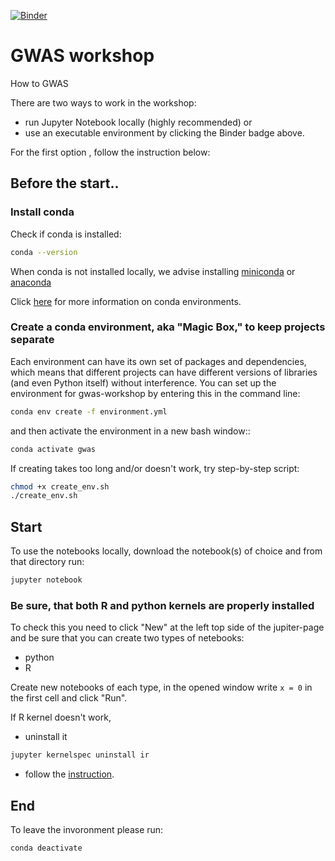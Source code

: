 [![Binder](https://mybinder.org/badge_logo.svg)](https://mybinder.org/v2/gh/picla/GWAS_workshop_CK/master)

# GWAS workshop
How to GWAS

There are two ways to work in the workshop: 
  - run Jupyter Notebook locally (highly recommended) or 
  - use an executable environment by clicking the Binder badge above.

For the first option , follow the instruction below:

## Before the start..

### Install conda

Check if conda is installed:

```bash
conda --version
```

When conda is not installed locally, we advise installing [miniconda](https://docs.conda.io/projects/miniconda/en/latest/) or [anaconda](https://www.anaconda.com/distribution/) 

Click [here](https://docs.conda.io/projects/conda/en/latest/user-guide/tasks/manage-environments.html#sharing-an-environment) for more information on conda environments.


### Create a conda environment, aka "Magic Box," to keep projects separate

Each environment can have its own set of packages and dependencies, which means that different projects can have different versions of libraries (and even Python itself) without interference.
You can set up the environment for gwas-workshop by entering this in the command line:
```bash
conda env create -f environment.yml
```

and then activate the environment in a new bash window::
```bash
conda activate gwas
```

If creating takes too long and/or doesn't work, try step-by-step script:
```bash
chmod +x create_env.sh
./create_env.sh
```


## Start

To use the notebooks locally, download the notebook(s) of choice and from that directory run:

```bash
jupyter notebook
```

### Be sure, that both R and python kernels are properly installed

To check this you need to click "New" at the left top side of the jupiter-page and be sure that you can create two types of netebooks: 
  - python
  - R

Create new notebooks of each type, in the opened window write `x = 0` in the first cell and click "Run".

If R kernel doesn't work, 
- uninstall it
```bash
jupyter kernelspec uninstall ir
```
- follow the [instruction](https://github.com/IRkernel/IRkernel).


## End

To leave the invoronment please run:

```
conda deactivate
```